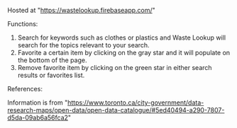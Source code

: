 Hosted at "https://wastelookup.firebaseapp.com/"

Functions:

1) Search for keywords such as clothes or plastics and Waste Lookup will search for the topics relevant to your search.
2) Favorite a certain item by clicking on the gray star and it will populate on the bottom of the page.
3) Remove favorite item by clicking on the green star in either search results or favorites list.

References:

Information is from "https://www.toronto.ca/city-government/data-research-maps/open-data/open-data-catalogue/#5ed40494-a290-7807-d5da-09ab6a56fca2"
